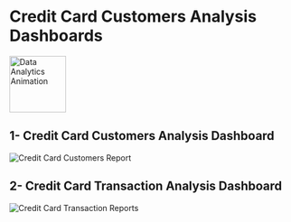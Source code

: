  # Credit Card Customers Analysis Dashboards

<img src="https://i.pinimg.com/originals/fc/71/63/fc71635c7f1b09ed30413f59bb749582.gif" alt="Data Analytics Animation" width="100" height="100"/>


 






## 1- Credit Card Customers Analysis Dashboard 

![Credit Card Customers Report](https://github.com/user-attachments/assets/616fc5be-1bff-4ae8-9a98-1afa93f7387a)



## 2- Credit Card Transaction Analysis Dashboard

![Credit Card Transaction Reports](https://github.com/user-attachments/assets/ba42621c-619a-4f1a-9c2e-0cb070bf147d)
